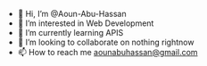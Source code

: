 - 👋 Hi, I’m @Aoun-Abu-Hassan
- 👀 I’m interested in Web Development
- 🌱 I’m currently learning APIS
- 💞️ I’m looking to collaborate on nothing rightnow
- 📫 How to reach me aounabuhassan@gmail.com

<!---
Aoun-Abu-Hassan/Aoun-Abu-Hassan is a ✨ special ✨ repository because its `README.md` (this file) appears on your GitHub profile.
You can click the Preview link to take a look at your changes.
--->
